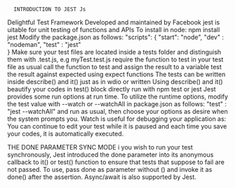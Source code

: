       INTRODUCTION TO JEST Js
Delightful Test Framework Developed and maintained by Facebook
jest is uitable for unit testing of functions and APIs
To install in node: npm install jest
Modify the package.json as follows: 
"scripts": {
  "start": "node",
  "dev" : "nodeman",
  "test" : "jest"  
}
Make sure your test files are located inside
a tests folder and distinguish them with .test.js, e.g myTest.test.js
require the function to test in your test file as usual
call the function to test and assign the result to a variable
test the result against expected using expect functions
The tests can be written inside describe() and it() just as in wdio or written 
Using describe() and it() beautify your codes
in test() block directly
run with npm test or jest <file path>
Jest provides some run options at run time.
To utilize the runtime options, modify the test value with --watch or --watchAll in package.json as follows:
"test" : "jest --watchAll" 
and run as usual, then choose your options as desire when the system prompts you.
Watch is useful for debugging your application as: You can continue to edit your test while it is paused and 
each time you save your codes, it is automatically executed.

THE DONE PARAMETER SYNC MODE
i you wish to run your test synchronously, Jest introduced the done parameter into its anonymous callback to it() or test() function to ensure that tests that
suppose to fail are not passed. To use, pass done as parameter without () and invoke it as done() after the assertion. 
Async/await is also supported by Jest.
